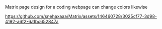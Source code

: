 
Matrix page design for a coding webpage
can change colors likewise 


https://github.com/snehaxaaa/Matrix/assets/146460728/3025cf77-3d98-4192-a6f2-6a1bc652847a





